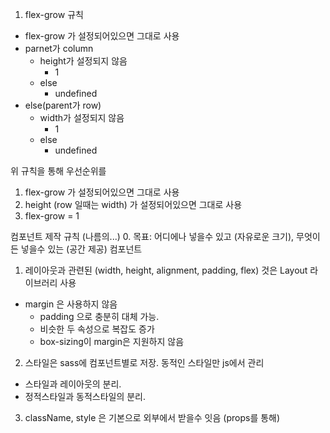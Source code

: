 1. flex-grow 규칙
  - flex-grow 가 설정되어있으면 그대로 사용
  - parnet가 column
    - height가 설정되지 않음
      - 1
    - else
      - undefined
  - else(parent가 row)
    - width가 설정되지 않음
      - 1
    - else
      - undefined

위 규칙을 통해 우선순위를 
1. flex-grow 가 설정되어있으면 그대로 사용
2. height (row 일때는 width) 가 설정되어있으면 그대로 사용
3. flex-grow = 1


컴포넌트 제작 규칙 (나름의...)
0. 목표: 어디에나 넣을수 있고 (자유로운 크기), 무엇이든 넣을수 있는 (공간 제공) 컴포넌트
1. 레이아웃과 관련된 (width, height, alignment, padding, flex) 것은 Layout 라이브러리 사용
  - margin 은 사용하지 않음
    - padding 으로 충분히 대체 가능.
    - 비슷한 두 속성으로 복잡도 증가
    - box-sizing이 margin은 지원하지 않음
2. 스타일은 sass에 컴포넌트별로 저장. 동적인 스타일만 js에서 관리
  - 스타일과 레이아웃의 분리.
  - 정적스타일과 동적스타일의 분리.
3. className, style 은 기본으로 외부에서 받을수 잇음 (props를 통해)


